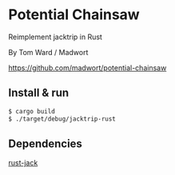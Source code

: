 # Potential Chainsaw

Reimplement jacktrip in Rust

By Tom Ward / Madwort

https://github.com/madwort/potential-chainsaw

## Install & run

```bash
$ cargo build
$ ./target/debug/jacktrip-rust
```

## Dependencies 

[rust-jack](https://github.com/RustAudio/rust-jack)
